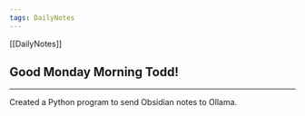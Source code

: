 ```yaml
---
tags: DailyNotes
---
```


[[DailyNotes]]

## Good  Monday  Morning Todd!

----

Created a Python program to send Obsidian notes to Ollama.